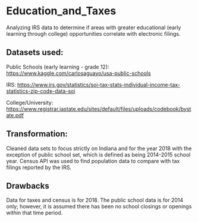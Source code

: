 # Education_and_Taxes
Analyzing IRS data to determine if areas with greater educational (early learning through college) opportunities correlate with electronic filings.

## Datasets used: 
Public Schools (early learning - grade 12): https://www.kaggle.com/carlosaguayo/usa-public-schools

IRS: https://www.irs.gov/statistics/soi-tax-stats-individual-income-tax-statistics-zip-code-data-soi

College/University: https://www.registrar.iastate.edu/sites/default/files/uploads/codebook/bystate.pdf

## Transformation: 
Cleaned data sets to focus strictly on Indiana and for the year 2018 with the exception of public school set, which is defined as being 2014-2015 school year. Census API was used to find population data to compare with tax filings reported by the IRS.

## Drawbacks
Data for taxes and census is for 2018. The public school data is for 2014 only; however, it is assumed there has been no school closings or openings within that time period. 
